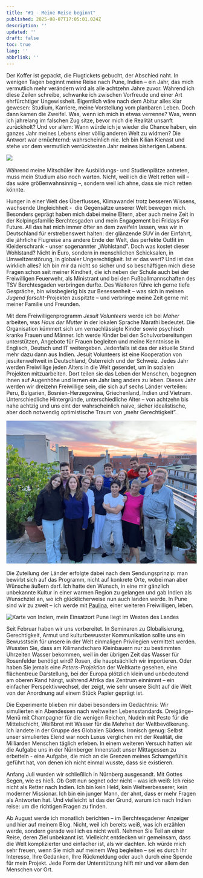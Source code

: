 ```yaml
---
title: "#1 - Meine Reise beginnt"
published: 2025-08-07T17:05:01.024Z
description: ''
updated: ''
draft: false
toc: true
lang: ''
abbrlink: ''
---
```

Der Koffer ist gepackt, die Flugtickets gebucht, der Abschied naht. In wenigen Tagen beginnt meine Reise nach Pune, Indien – ein Jahr, das mich vermutlich mehr verändern wird als alle achtzehn Jahre zuvor. Während ich diese Zeilen schreibe, schwanke ich zwischen Vorfreude und einer Art ehrfürchtiger Ungewissheit.
Eigentlich wäre nach dem Abitur alles klar gewesen: Studium, Karriere, meine Vorstellung vom planbaren Leben. Doch dann kamen die Zweifel. Was, wenn ich mich in etwas verrenne? Was, wenn ich jahrelang im falschen Zug sitze, bevor mich die Realität unsanft zurückholt? Und vor allem: Wann würde ich je wieder die Chance haben, ein ganzes Jahr meines Lebens einer völlig anderen Welt zu widmen? Die Antwort war ernüchternd: wahrscheinlich nie.
Ich bin Kilian Kienast und stehe vor dem vermutlich verrücktesten Jahr meines bisherigen Lebens.

![](../posts/_images/aboutme.jpg)

Während meine Mitschüler ihre Ausbildungs- und Studienplätze antreten, muss mein Studium also noch warten. Nicht, weil ich die Welt retten will – das wäre größenwahnsinnig –, sondern weil ich ahne, dass sie mich retten könnte.

Hunger in einer Welt des Überflusses, Klimawandel trotz besseren Wissens, wachsende Ungleichheit -  die Gegensätze unserer Welt bewegen mich. Besonders geprägt haben mich dabei meine Eltern, aber auch meine Zeit in der Kolpingsfamilie Berchtesgaden und mein Engagement bei Fridays For Future. All das hat mich immer öfter an dem zweifeln lassen, was wir in Deutschland für erstrebenswert halten: der glänzende SUV in der Einfahrt, die jährliche Flugreise ans andere Ende der Welt, das perfekte Outfit im Kleiderschrank - unser sogenannter „Wohlstand”. Doch was kostet dieser Wohlstand? Nicht in Euro, sondern in menschlichen Schicksalen, in Umweltzerstörung, in globaler Ungerechtigkeit. Ist er das wert? Und ist das wirklich alles? Ich bin mir da nicht so sicher und so beschäftigen mich diese Fragen schon seit meiner Kindheit, die ich neben der Schule auch bei der Freiwilligen Feuerwehr, als Ministrant und bei den Fußballmannschaften des TSV Berchtesgaden verbringen durfte.
Des Weiteren führe ich gerne tiefe Gespräche, bin wissbegierig bis zur Besessenheit – was sich in meinen *Jugend forscht*-Projekten zuspitzte – und verbringe meine Zeit gerne mit meiner Familie und Freunden.

Mit dem Freiwilligenprogramm *Jesuit Volunteers* werde ich bei *Maher* arbeiten, was *Haus der Mutter* in der lokalen Sprache Marathi bedeutet. Die Organisation kümmert sich um vernachlässigte Kinder sowie psychisch kranke Frauen und Männer. Ich werde Kinder bei den Schulvorbereitungen unterstützen, Angebote für Frauen begleiten und meine Kenntnisse in Englisch, Deutsch und IT weitergeben. Jedenfalls ist das der aktuelle Stand mehr dazu dann aus Indien.
Jesuit Volunteers ist eine Kooperation von jesuitenweltweit in Deutschland, Österreich und der Schweiz. Jedes Jahr werden Freiwillige jeden Alters in die Welt gesendet, um in sozialen Projekten mitzuarbeiten. Dort teilen sie das Leben der Menschen, begegnen ihnen auf Augenhöhe und lernen ein Jahr lang anders zu leben. Dieses Jahr werden wir dreizehn Freiwillige sein, die sich auf sechs Länder verteilen: Peru, Bulgarien, Bosnien-Herzegowina, Griechenland, Indien und Vietnam. Unterschiedliche Hintergründe, unterschiedliche Alter – von achtzehn bis nahe achtzig und uns eint der wahrscheinlich naive, sicher idealistische, aber doch notwendig optimistische Traum von „mehr Gerechtigkeit”.

![Gruppenfoto der Freiwilligen](../posts/_images/jvgroup.jpg)

Die Zuteilung der Länder erfolgte dabei nach dem Sendungsprinzip: man bewirbt sich auf das Programm, nicht auf konkrete Orte, wobei man aber Wünsche äußern darf. Ich hatte den Wunsch, in eine mir gänzlich unbekannte Kultur in einer warmen Region zu gelangen und gab Indien als Wunschziel an, wo ich glücklicherweise nun auch landen werde. In Pune sind wir zu zweit – ich werde mit [Paulina](https://paulinainpune.wordpress.com/), einer weiteren Freiwilligen, leben.

![Karte von Indien, mein Einsatzort Pune liegt im Westen des Landes](../posts/_images/map.png)

Seit Februar haben wir uns vorbereitet. In Seminaren zu Globalisierung, Gerechtigkeit, Armut und kulturbewusster Kommunikation sollte uns ein Bewusstsein für unsere in der Welt einmaligen Privilegien vermittelt werden. Wussten Sie, dass am Kilimandscharo Kleinbauern nur zu bestimmten Uhrzeiten Wasser bekommen, weil in der übrigen Zeit das Wasser für Rosenfelder benötigt wird? Rosen, die hauptsächlich wir importieren. Oder haben Sie jemals eine *Peters-Projektion* der Weltkarte gesehen, eine flächentreue Darstellung, bei der Europa plötzlich klein und unbedeutend am oberen Rand hängt, während Afrika das Zentrum einnimmt – ein einfacher Perspektivwechsel, der zeigt, wie sehr unsere Sicht auf die Welt von der Anordnung auf einem Stück Papier geprägt ist.

Die Experimente blieben mir dabei besonders im Gedächtnis: Wir simulierten ein Abendessen nach weltweiten Lebensstandards. Dreigänge-Menü mit Champagner für die wenigen Reichen, Nudeln mit Pesto für die Mittelschicht, Weißbrot mit Wasser für die Mehrheit der Weltbevölkerung. Ich landete in der Gruppe des Globalen Südens. Ironisch genug: Selbst unser simuliertes Elend war noch Luxus verglichen mit der Realität, die Milliarden Menschen täglich erleben. In einem weiteren Versuch hatten wir die Aufgabe uns in der Nürnberger Innenstadt unser Mittagessen zu erbetteln - eine Aufgabe, die mich an die Grenzen meines Schamgefühls geführt hat, von denen ich nicht einmal wusste, dass sie existieren.

Anfang Juli wurden wir schließlich in Nürnberg ausgesandt. Mit Gottes Segen, wie es hieß. Ob Gott nun segnet oder nicht – was ich weiß: Ich reise nicht als Retter nach Indien. Ich bin kein Held, kein Weltverbesserer, kein moderner Missionar. Ich bin ein junger Mann, der ahnt, dass er mehr Fragen als Antworten hat. Und vielleicht ist das der Grund, warum ich nach Indien reise: um die richtigen Fragen zu finden.

Ab August werde ich monatlich berichten – im Berchtesgadener Anzeiger und hier auf meinem Blog. Nicht, weil ich bereits weiß, was ich erzählen werde, sondern gerade weil ich es nicht weiß. Nehmen Sie Teil an einer Reise, deren Ziel unbekannt ist. Vielleicht entdecken wir gemeinsam, dass die Welt komplizierter und einfacher ist, als wir dachten.
Ich würde mich sehr freuen, wenn Sie mich auf meinem Weg begleiten – sei es durch Ihr Interesse, Ihre Gedanken, Ihre Rückmeldung oder auch durch eine Spende für mein Projekt. Jede Form der Unterstützung hilft mir und vor allem den Menschen vor Ort.